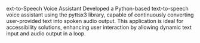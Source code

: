 ext-to-Speech Voice Assistant                                                                                                                                                                             Developed a Python-based text-to-speech voice assistant using the pyttsx3 library, capable of continuously converting user-provided text into spoken audio output. This application is ideal for accessibility solutions, enhancing user interaction by allowing dynamic text input and audio output in a loop.
